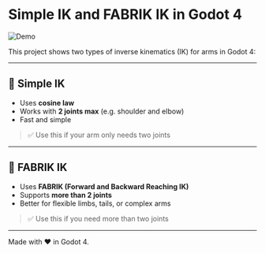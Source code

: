 # Simple IK and FABRIK IK in Godot 4

![Demo](https://github.com/aimforbigfoot/simple-IK-and-FABRIK-IK-in-Godot-4/blob/main/armssss.gif)

This project shows two types of inverse kinematics (IK) for arms in Godot 4:

---

## 🔹 Simple IK

- Uses **cosine law**
- Works with **2 joints max** (e.g. shoulder and elbow)
- Fast and simple

> ✅ Use this if your arm only needs two joints

---

## 🔸 FABRIK IK

- Uses **FABRIK (Forward and Backward Reaching IK)**
- Supports **more than 2 joints**
- Better for flexible limbs, tails, or complex arms

> ✅ Use this if you need more than two joints

---

Made with ❤️ in Godot 4.
